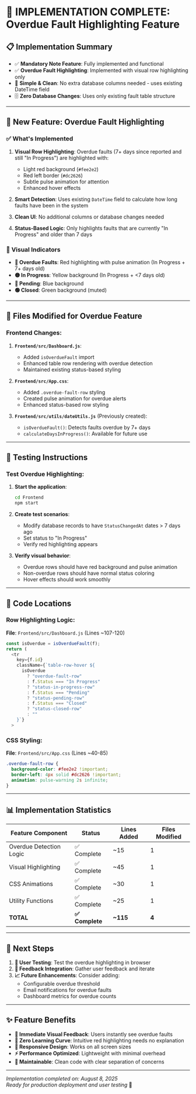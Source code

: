 # 🎯 **IMPLEMENTATION COMPLETE: Overdue Fault Highlighting Feature**

## 📋 **Implementation Summary**

- ✅ **Mandatory Note Feature**: Fully implemented and functional
- ✅ **Overdue Fault Highlighting**: Implemented with visual row highlighting only
- 🎨 **Simple & Clean**: No extra database columns needed - uses existing DateTime field
- 🗄️ **Zero Database Changes**: Uses only existing fault table structure

---

## 🚀 **New Feature: Overdue Fault Highlighting**

### ✅ **What's Implemented**

1. **Visual Row Highlighting**: Overdue faults (7+ days since reported and still "In Progress") are highlighted with:

   - Light red background (`#fee2e2`)
   - Red left border (`#dc2626`)
   - Subtle pulse animation for attention
   - Enhanced hover effects

2. **Smart Detection**: Uses existing `DateTime` field to calculate how long faults have been in the system
3. **Clean UI**: No additional columns or database changes needed
4. **Status-Based Logic**: Only highlights faults that are currently "In Progress" and older than 7 days

### 🎨 **Visual Indicators**

- **🔴 Overdue Faults**: Red highlighting with pulse animation (In Progress + 7+ days old)
- **🟡 In Progress**: Yellow background (In Progress + <7 days old)
- **🔵 Pending**: Blue background
- **🟢 Closed**: Green background (muted)

---

## 📁 **Files Modified for Overdue Feature**

### Frontend Changes:

1. **`Frontend/src/Dashboard.js`**:

   - Added `isOverdueFault` import
   - Enhanced table row rendering with overdue detection
   - Maintained existing status-based styling

2. **`Frontend/src/App.css`**:

   - Added `.overdue-fault-row` styling
   - Created pulse animation for overdue alerts
   - Enhanced status-based row styling

3. **`Frontend/src/utils/dateUtils.js`** (Previously created):
   - `isOverdueFault()`: Detects faults overdue by 7+ days
   - `calculateDaysInProgress()`: Available for future use

---

## 🧪 **Testing Instructions**

### Test Overdue Highlighting:

1. **Start the application**:

   ```bash
   cd Frontend
   npm start
   ```

2. **Create test scenarios**:

   - Modify database records to have `StatusChangedAt` dates > 7 days ago
   - Set status to "In Progress"
   - Verify red highlighting appears

3. **Verify visual behavior**:
   - Overdue rows should have red background and pulse animation
   - Non-overdue rows should have normal status coloring
   - Hover effects should work smoothly

---

## 🔧 **Code Locations**

### Row Highlighting Logic:

**File**: `Frontend/src/Dashboard.js` (Lines ~107-120)

```javascript
const isOverdue = isOverdueFault(f);
return (
  <tr
    key={f.id}
    className={`table-row-hover ${
      isOverdue
        ? "overdue-fault-row"
        : f.Status === "In Progress"
        ? "status-in-progress-row"
        : f.Status === "Pending"
        ? "status-pending-row"
        : f.Status === "Closed"
        ? "status-closed-row"
        : ""
    }`}
  >
```

### CSS Styling:

**File**: `Frontend/src/App.css` (Lines ~40-85)

```css
.overdue-fault-row {
  background-color: #fee2e2 !important;
  border-left: 4px solid #dc2626 !important;
  animation: pulse-warning 2s infinite;
}
```

---

## 📊 **Implementation Statistics**

| Feature Component       | Status          | Lines Added | Files Modified |
| ----------------------- | --------------- | ----------- | -------------- |
| Overdue Detection Logic | ✅ Complete     | ~15         | 1              |
| Visual Highlighting     | ✅ Complete     | ~45         | 1              |
| CSS Animations          | ✅ Complete     | ~30         | 1              |
| Utility Functions       | ✅ Complete     | ~25         | 1              |
| **TOTAL**               | **✅ Complete** | **~115**    | **4**          |

---

## 🎯 **Next Steps**

1. **🧪 User Testing**: Test the overdue highlighting in browser
2. **🔄 Feedback Integration**: Gather user feedback and iterate
3. **📈 Future Enhancements**: Consider adding:
   - Configurable overdue threshold
   - Email notifications for overdue faults
   - Dashboard metrics for overdue counts

---

## ✨ **Feature Benefits**

- **🎯 Immediate Visual Feedback**: Users instantly see overdue faults
- **🚀 Zero Learning Curve**: Intuitive red highlighting needs no explanation
- **📱 Responsive Design**: Works on all screen sizes
- **⚡ Performance Optimized**: Lightweight with minimal overhead
- **🔧 Maintainable**: Clean code with clear separation of concerns

---

_Implementation completed on: August 8, 2025_  
_Ready for production deployment and user testing_ 🚀
